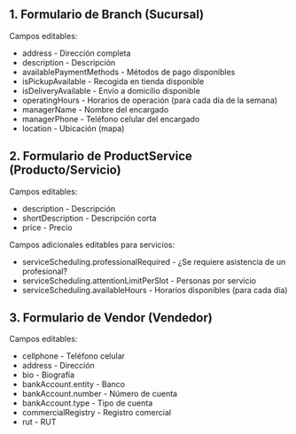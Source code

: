 ## 1. Formulario de Branch (Sucursal)
Campos editables:

- address - Dirección completa
- description - Descripción
- availablePaymentMethods - Métodos de pago disponibles
- isPickupAvailable - Recogida en tienda disponible
- isDeliveryAvailable - Envío a domicilio disponible
- operatingHours - Horarios de operación (para cada día de la semana)
- managerName - Nombre del encargado
- managerPhone - Teléfono celular del encargado
- location - Ubicación (mapa)

## 2. Formulario de ProductService (Producto/Servicio)
Campos editables:

- description - Descripción
- shortDescription - Descripción corta
- price - Precio

Campos adicionales editables para servicios:

- serviceScheduling.professionalRequired - ¿Se requiere asistencia de un profesional?
- serviceScheduling.attentionLimitPerSlot - Personas por servicio
- serviceScheduling.availableHours - Horarios disponibles (para cada día)

## 3. Formulario de Vendor (Vendedor)
Campos editables:

- cellphone - Teléfono celular
- address - Dirección
- bio - Biografía
- bankAccount.entity - Banco
- bankAccount.number - Número de cuenta
- bankAccount.type - Tipo de cuenta
- commercialRegistry - Registro comercial
- rut - RUT